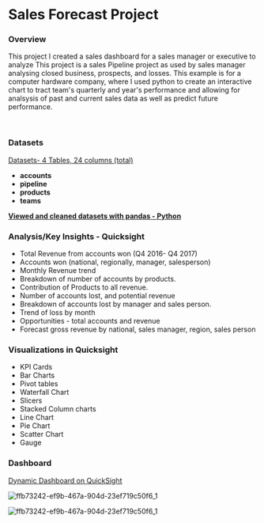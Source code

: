  
# Sales Forecast Project  

### Overview  
This project I created a sales dashboard for a sales manager or executive to analyze This project is a sales Pipeline project as used by sales manager analysing closed business, prospects, and losses. This example is for a computer hardware company, where I used python to create an interactive chart to tract team's quarterly and year's performance and allowing for analsysis of past and current sales data as well as predict future 
performance.   
 
 
‭  
### Datasets  
[Datasets- 4 Tables, 24 columns (total)](https://www.kaggle.com/datasets/maggieakarn/sales-data/data)
- **accounts**  
- **pipeline**   
- **products**  
- **teams**  

[**Viewed and cleaned datasets  with pandas - Python**](https://www.kaggle.com/code/maggieakarn/sales-forecasts-data)

### Analysis/Key Insights - Quicksight
- Total Revenue from accounts won (Q4 2016- Q4 2017)
- Accounts won (national, regionally, manager, salesperson)
- Monthly Revenue trend
- Breakdown of number of accounts by products.
- Contribution of Products to all revenue.
- Number of accounts lost, and potential revenue
- Breakdown of accounts lost by manager and sales person.
- Trend of loss by month
- Opportunities - total accounts and revenue
- Forecast gross revenue by national, sales manager, region, sales person 

### Visualizations in Quicksight
- KPI Cards
- Bar Charts
- Pivot tables
- Waterfall Chart
- Slicers
- Stacked Column charts
- Line Chart
- Pie Chart
- Scatter Chart
- Gauge

### Dashboard 
[Dynamic Dashboard on QuickSight](https://us-east-1.quicksight.aws.amazon.com/sn/accounts/600627353728/dashboards/7355765b-a0f6-4224-89fa-8d09afdb2d75?directory_alias=maggie1)

![ffb73242-ef9b-467a-904d-23ef719c50f6_1](https://github.com/user-attachments/assets/1c08346f-a491-4250-aa11-fecba403d2b0)

 
 ![ffb73242-ef9b-467a-904d-23ef719c50f6_1](https://github.com/user-attachments/assets/6ddc2ff4-ed5b-48cf-8ec6-0681c0361627)

